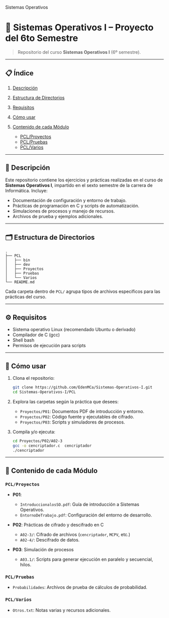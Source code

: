 Sistemas Operativos
# 🔧 Sistemas Operativos I – Proyecto del 6to Semestre

> Repositorio del curso **Sistemas Operativos I** (6º semestre).

---

## 📋 Índice

1. [Descripción](#descripción)
2. [Estructura de Directorios](#estructura-de-directorios)
3. [Requisitos](#requisitos)
4. [Cómo usar](#cómo-usar)
5. [Contenido de cada Módulo](#contenido-de-cada-módulo)

   * [PCL/Proyectos](#pclproyectos)
   * [PCL/Pruebas](#pclpruebas)
   * [PCL/Varios](#pclvarios)


---

## 📖 Descripción

Este repositorio contiene los ejercicios y prácticas realizadas en el curso de **Sistemas Operativos I**, impartido en el sexto semestre de la carrera de Informática. Incluye:

* Documentación de configuración y entorno de trabajo.
* Prácticas de programación en C y scripts de automatización.
* Simulaciones de procesos y manejo de recursos.
* Archivos de prueba y ejemplos adicionales.

---

## 🗂 Estructura de Directorios

```plaintext
.
├── PCL
│   ├── bin
│   ├── dev
│   ├── Proyectos
│   ├── Pruebas
│   └── Varios
└── README.md
```

Cada carpeta dentro de `PCL/` agrupa tipos de archivos específicos para las prácticas del curso.

---

## ⚙️ Requisitos

* Sistema operativo Linux (recomendado Ubuntu o derivado)
* Compilador de C (gcc)
* Shell bash
* Permisos de ejecución para scripts

---

## 🚀 Cómo usar

1. Clona el repositorio:

   ```bash
   git clone https://github.com/EdenMCa/Sistemas-Operativos-I.git
   cd Sistemas-Operativos-I/PCL
   ```
2. Explora las carpetas según la práctica que desees:

   * `Proyectos/P01`: Documentos PDF de introducción y entorno.
   * `Proyectos/P02`: Código fuente y ejecutables de cifrado.
   * `Proyectos/P03`: Scripts y simuladores de procesos.
3. Compila y/o ejecuta:

   ```bash
   cd Proyectos/P02/A02-3
   gcc -o cencriptador.c  cencriptador
   ./cencriptador
   ```

---

## 📂 Contenido de cada Módulo

### `PCL/Proyectos`

* **P01**:

  * `IntroduccionalosSO.pdf`: Guía de introducción a Sistemas Operativos.
  * `EntornoDeTrabajo.pdf`: Configuración del entorno de desarrollo.
* **P02**: Prácticas de cifrado y descifrado en C

  * `A02-3/`: Cifrado de archivos (`cencriptador`, `MCPV`, etc.)
  * `A02-4/`: Descifrado de datos.
* **P03**: Simulación de procesos

  * `A03.1/`: Scripts para generar ejecución en paralelo y secuencial, hilos.

### `PCL/Pruebas`

* `Probabilidades`: Archivos de prueba de cálculos de probabilidad.

### `PCL/Varios`

* `Otros.txt`: Notas varias y recursos adicionales.

